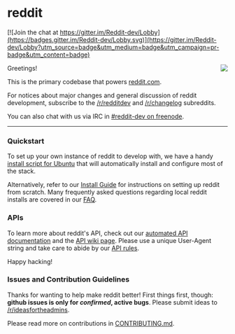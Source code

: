# reddit

[![Join the chat at https://gitter.im/Reddit-dev/Lobby](https://badges.gitter.im/Reddit-dev/Lobby.svg)](https://gitter.im/Reddit-dev/Lobby?utm_source=badge&utm_medium=badge&utm_campaign=pr-badge&utm_content=badge)

<img src="https://secure.gravatar.com/avatar/c638493729c2f009988c9e5bd9b5e116?s=200" align="right">

Greetings!

This is the primary codebase that powers [reddit.com](http://www.reddit.com).

For notices about major changes and general discussion of reddit development, subscribe to the [/r/redditdev](http://www.reddit.com/r/redditdev) and [/r/changelog](http://www.reddit.com/r/changelog) subreddits. 

You can also chat with us via IRC in [#reddit-dev on freenode](http://webchat.freenode.net/?channels=reddit-dev).

---

### Quickstart

To set up your own instance of reddit to develop with, we have a handy [install script for Ubuntu](https://github.com/sau226redditrepos/Reddit/wiki/reddit-install-script-for-Ubuntu) that will automatically install and configure most of the stack.

Alternatively, refer to our [Install Guide](https://github.com/sau226redditrepos/Reddit/wiki/Install-guide) for instructions on setting up reddit from scratch. Many frequently asked questions regarding local reddit installs are covered in our [FAQ](https://github.com/sau226redditrepos/Reddit/wiki/FAQ).

### APIs

To learn more about reddit's API, check out our [automated API documentation](http://www.reddit.com/dev/api) and the [API wiki page](https://github.com/sau226redditrepos/Reddit/wiki/API). Please use a unique User-Agent string and take care to abide by our [API rules](https://github.com/sau226redditrepos/Reddit/wiki/API#wiki-rules).

Happy hacking!

### Issues and Contribution Guidelines

Thanks for wanting to help make reddit better! First things first, though: **github issues is only for _confirmed_, active bugs**. Please submit ideas to [/r/ideasfortheadmins](https://www.reddit.com/r/ideasfortheadmins/).

Please read more on contributions in [CONTRIBUTING.md](CONTRIBUTING.md).

